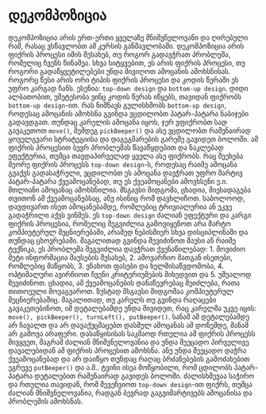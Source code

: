 # დეკომპოზიცია

დეკომპოზიცია არის ერთ-ერთი ყველაზე მნიშვნელოვანი და ღირებული რამ, რასაც ვსწავლობთ ამ კურსის განმავლობაში. დეკომპოზიცია არის ფიქრის პროცესი იმის შესახებ, თუ როგორ გადავჭრათ პრობლემა, რომელიც ჩვენს წინაშეა. სხვა სიტყვებით, ეს არის ფიქრის პროცესი, თუ როგორი გადაწყვეტილებები უნდა მივიღოთ ამოცანის ამოხსნისას.
როგორც წესი არის ორი ტიპის ფიქრის პროცესი და კოდის წერაში ეს უფრო კარგად ჩანს. ესენია: `top-down design` და
`bottom-up design`. დიდი ალბათობით, უმეტესობა ვინც კოდის წერას იწყებს, თავიდან ფიქრობს `bottom-up design`-ით. რას ნიშნავს გულისხმობს `bottom-up design`, როდესაც ამოცანის ამოხსნა გვინდა ვცდილობთ პატარ-პატარა ნაბიჯები გადავდგათ. თუნდაც კარელის ამოცანა იყოს, ჯერ ვფიქრობთ სად გავაკეთოთ `move()`, შემდეგ `pickBeeper()` და ასე ვცდილობთ რამენაირად ყოველგვარი სტრატეგიისა და დაგეგმარების გარეშე გავიდეთ ბოლოში. ამ ფიქრის პროცესით ბევრ პრობლემას წავაწყდებით და ნაკლებად ეფექტურია, თუმცა თავდაპირველად ყველა ასე ფიქრობს.
რაც შეეხება მეორე ფიქრის პროცესს `top-down design`-ს, როდესაც რაიმე ამოცანა გვაქვს გადასაჭრელი, ვცდილობთ ეს ამოცანა დავჭრათ უფრო მარტივ პატარ-პატარა ქვეამოცანებად, თუ ეს ქვეამოცანები ამოვხსენი ე.ი. მთლიანი ამოცანაც ამოხსნილია. მსგავსი მიდგომა, ცხადია, მიესადაგება თვითონ ამ ქვეამოცანებსაც, ანუ ისინიც რომ დავხლიჩოთ. საბოლოოდ, დავდივართ ისეთ ამოცანებამდე, რომლებიც ტრივიალურია ან უკვე გადაჭრილი აქვს ვინმეს. ეს `top-down design` ძალიან ეფექტური და კარგი ფიქრის პროცესია, რომელიც შეგვიძლია გამოვიყენოთ არა მარტო კომპიუტერულ მეცნიერებაში, არამედ ნებისმიერ სხვა დისციპლინაში და თუნდაც ცხოვრებაში. მაგალითად გვინდა შევიძინოთ მაუსი ან რაიმე ტექნიკა, ეს პრობლემა შეგვიძლია დავჭრათ ქვენაწილებად: 1. მოვიძიო მეტი ინფორმაცია მაუსების შესახებ, 2. ამოვარჩიო მათგან ისეთები, რომლებიც მაწყობს, 3. ვნახოთ ფასები და ხელმისაწვდომობა, 4. ოპტიმალური ავირჩიოთ ჩვენი კრიტერიუმების მიხედვით და 5. უშუალოდ შევიძინოთ. ცხადია, ამ ქვეამოცანების დანაწევრებაც შეიძლება, რათა თითოეული მოვაგვაროთ.
ზუსტად მსგავსი მიდგომაა კომპიუტერულ მეცნიერებაშიც. მაგალითად, თუ კარელს თუ გვინდა რაღაცები გავაკეთებინოთ, იმ დეტალებამდე უნდა მივიდეთ, რაც კარელმა უკვე იცის: `move(), pickBeeper(), turnLeft(), putBeeper()`. სანამ ამ დეტალებამდე არ ჩავალთ და არ დავაქუცმაცებთ დასმულ ამოცანას ამ დონემდე, მანამ არ გამოვა არაფერი.
დასაწყისისას საკმაოდ რთულია ამ ფიქრის პროცესს მივყვეთ, მაგრამ ძალიან მნიშვნელოვანია და უნდა შეეცადო პირველივე დავალებიდან ამ ფიქრის პროცესით ამოხსნა. ანუ უნდა შეეცადო დაჭრა ქვეამოცანებად და არ დაიწყო თუნდაც რაღაც ბრძანებების გამოძახებით ეგრევე `putBeeper()` და ა.შ.. ტვინი ისეა მოწყობილი, რომ ცდილობს პატარ-პატარა დეტალებით რამენაირად გავიდეს ბოლოში. ძალისხმევაა საჭირო და რთულია თავიდან, რომ შევეჩვიოთ `top-down design`-ით ფიქრს, თუმცა ძალიან მნიშვნელოვანია, რადგან ბევრად გაგვიმარტივებს ამოცანისა და პრობლემის ამოხსნას.
